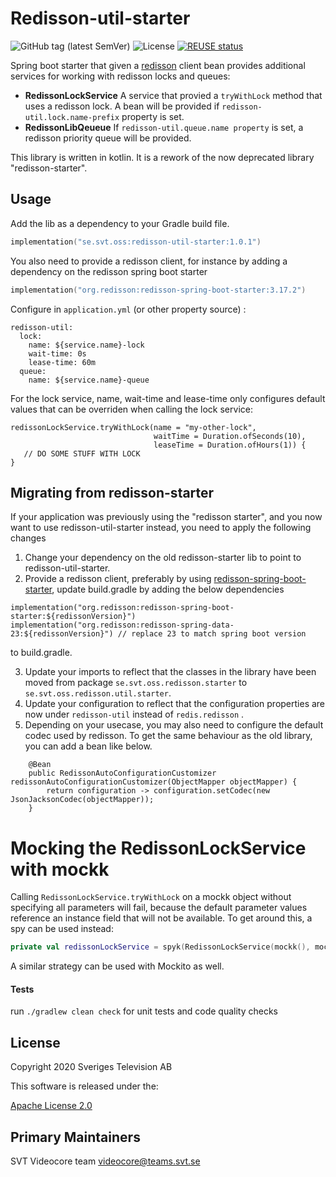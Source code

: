 # Redisson-util-starter

![GitHub tag (latest SemVer)](https://img.shields.io/github/v/tag/svt/redisson-util-starter)
![License](https://img.shields.io/badge/License-Apache%202.0-blue.svg)
[![REUSE status](https://api.reuse.software/badge/github.com/svt/redisson-util-starter)](https://api.reuse.software/info/github.com/svt/redisson-util-starter)

Spring boot starter that given a [redisson](https://github.com/redisson/redisson) client bean provides additional services for working with
redisson locks and queues:
 
 - **RedissonLockService**
 	A service that provied a ```tryWithLock``` method that uses a redisson lock. 
	A bean will be provided  if `redisson-util.lock.name-prefix` property is set.
 - **RedissonLibQeueue**
	If `redisson-util.queue.name property` is set, a redisson priority queue will be provided.

This library is written in kotlin. It is a rework of the now deprecated library 
"redisson-starter".

## Usage ##

Add the lib as a dependency to your Gradle build file.

```kotlin
implementation("se.svt.oss:redisson-util-starter:1.0.1")
```

You also need to provide a redisson client, for instance
by adding a dependency on the redisson spring boot starter
```kotlin
implementation("org.redisson:redisson-spring-boot-starter:3.17.2")
```

Configure in `application.yml` (or other property source) :

```
redisson-util:
  lock:
    name: ${service.name}-lock
    wait-time: 0s
    lease-time: 60m
  queue:
    name: ${service.name}-queue
```

For the lock service, name, wait-time and lease-time only configures default values that can be overriden when calling 
the lock service:

```
redissonLockService.tryWithLock(name = "my-other-lock", 
                                waitTime = Duration.ofSeconds(10),
                                leaseTime = Duration.ofHours(1)) {
   // DO SOME STUFF WITH LOCK
}
```

## Migrating from redisson-starter
If your application was previously using the "redisson starter", and you now want to
use redisson-util-starter instead, you need to apply the following changes

1. Change your dependency on the old redisson-starter lib to point to redisson-util-starter.
2. Provide a redisson client, preferably by using 
[redisson-spring-boot-starter](https://github.com/redisson/redisson/tree/master/redisson-spring-boot-starter), update build.gradle
by adding the below dependencies
```
implementation("org.redisson:redisson-spring-boot-starter:${redissonVersion}")
implementation("org.redisson:redisson-spring-data-23:${redissonVersion}") // replace 23 to match spring boot version
```
to build.gradle.

3. Update your imports to reflect that the classes in the library have been moved from package
`se.svt.oss.redisson.starter` to `se.svt.oss.redisson.util.starter`.
4. Update your configuration to reflect that the configuration properties are
now under `redisson-util` instead of `redis.redisson` .
5. Depending on your usecase, you may also need to configure the default codec used by redisson. To
get the same behaviour as the old library, you can add a bean like below.
```
    @Bean
    public RedissonAutoConfigurationCustomizer redissonAutoConfigurationCustomizer(ObjectMapper objectMapper) {
        return configuration -> configuration.setCodec(new JsonJacksonCodec(objectMapper));
    }
```
# Mocking the RedissonLockService with mockk

Calling `RedissonLockService.tryWithLock` on a mockk object without specifying all parameters will fail, because
the default parameter values reference an instance field that will not be available. 
To get around this, a spy can be used instead:

```kotlin
private val redissonLockService = spyk(RedissonLockService(mockk(), mockk(relaxed = true)))
``` 

A similar strategy can be used with Mockito as well.

#### Tests ####

run `./gradlew clean check` for unit tests and code quality checks
  
## License

Copyright 2020 Sveriges Television AB

This software is released under the:

[Apache License 2.0](LICENSE)

## Primary Maintainers

SVT Videocore team <videocore@teams.svt.se>
